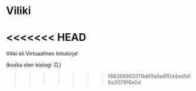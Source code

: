 Viliki
======

<<<<<<< HEAD
=======
Viliki eli Virtuaalinen lintukirja!

(koska olen biologi *:D,*)
>>>>>>> f88268982011b6f9a5e8f0d4edfa16a3079f6e0d
